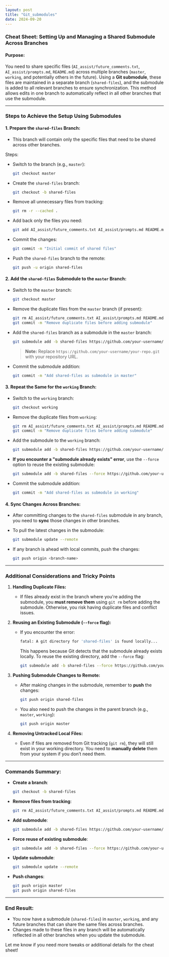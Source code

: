 ```yaml
---
layout: post
title: "Git_submodules"
date: 2024-09-20
---
```


### Cheat Sheet: Setting Up and Managing a Shared Submodule Across Branches

#### **Purpose:**
You need to share specific files (`AI_assist/future_comments.txt`, `AI_assist/prompts.md`, `README.md`) across multiple branches (`master`, `working`, and potentially others in the future). Using a **Git submodule**, these files are maintained in a separate branch (`shared-files`), and the submodule is added to all relevant branches to ensure synchronization. This method allows edits in one branch to automatically reflect in all other branches that use the submodule.

---

### **Steps to Achieve the Setup Using Submodules**

#### 1. **Prepare the `shared-files` Branch**:
   - This branch will contain only the specific files that need to be shared across other branches.
   
   Steps:
   - Switch to the branch (e.g., `master`):
     ```bash
     git checkout master
     ```
   - Create the `shared-files` branch:
     ```bash
     git checkout -b shared-files
     ```
   - Remove all unnecessary files from tracking:
     ```bash
     git rm -r --cached .
     ```
   - Add back only the files you need:
     ```bash
     git add AI_assist/future_comments.txt AI_assist/prompts.md README.md
     ```
   - Commit the changes:
     ```bash
     git commit -m "Initial commit of shared files"
     ```
   - Push the `shared-files` branch to the remote:
     ```bash
     git push -u origin shared-files
     ```

#### 2. **Add the `shared-files` Submodule to the `master` Branch**:

   - Switch to the `master` branch:
     ```bash
     git checkout master
     ```
   - Remove the duplicate files from the `master` branch (if present):
     ```bash
     git rm AI_assist/future_comments.txt AI_assist/prompts.md README.md
     git commit -m "Remove duplicate files before adding submodule"
     ```
   - Add the `shared-files` branch as a submodule in the `master` branch:
     ```bash
     git submodule add -b shared-files https://github.com/your-username/your-repo.git shared-files
     ```
     > **Note:** Replace `https://github.com/your-username/your-repo.git` with your repository URL.

   - Commit the submodule addition:
     ```bash
     git commit -m "Add shared-files as submodule in master"
     ```

#### 3. **Repeat the Same for the `working` Branch**:
   - Switch to the `working` branch:
     ```bash
     git checkout working
     ```
   - Remove the duplicate files from `working`:
     ```bash
     git rm AI_assist/future_comments.txt AI_assist/prompts.md README.md
     git commit -m "Remove duplicate files before adding submodule"
     ```
   - Add the submodule to the `working` branch:
     ```bash
     git submodule add -b shared-files https://github.com/your-username/your-repo.git shared-files
     ```

   - **If you encounter a "submodule already exists" error**, use the `--force` option to reuse the existing submodule:
     ```bash
     git submodule add -b shared-files --force https://github.com/your-username/your-repo.git shared-files
     ```
   - Commit the submodule addition:
     ```bash
     git commit -m "Add shared-files as submodule in working"
     ```

#### 4. **Sync Changes Across Branches**:
   - After committing changes to the `shared-files` submodule in any branch, you need to **sync** those changes in other branches.
   - To pull the latest changes in the submodule:
     ```bash
     git submodule update --remote
     ```

   - If any branch is ahead with local commits, push the changes:
     ```bash
     git push origin <branch-name>
     ```

---

### **Additional Considerations and Tricky Points**

1. **Handling Duplicate Files:**
   - If files already exist in the branch where you're adding the submodule, you **must remove them** using `git rm` before adding the submodule. Otherwise, you risk having duplicate files and conflict issues.

2. **Reusing an Existing Submodule (`--force` flag):**
   - If you encounter the error: 
     ```bash
     fatal: A git directory for 'shared-files' is found locally...
     ```
     This happens because Git detects that the submodule already exists locally. To reuse the existing directory, add the `--force` flag:
     ```bash
     git submodule add -b shared-files --force https://github.com/your-username/your-repo.git shared-files
     ```

3. **Pushing Submodule Changes to Remote:**
   - After making changes in the submodule, remember to **push** the changes:
     ```bash
     git push origin shared-files
     ```
   - You also need to push the changes in the parent branch (e.g., `master`, `working`):
     ```bash
     git push origin master
     ```

4. **Removing Untracked Local Files:**
   - Even if files are removed from Git tracking (`git rm`), they will still exist in your working directory. You need to **manually delete** them from your system if you don’t need them.

---

### **Commands Summary**:

- **Create a branch**:  
  ```bash
  git checkout -b shared-files
  ```

- **Remove files from tracking**:  
  ```bash
  git rm AI_assist/future_comments.txt AI_assist/prompts.md README.md
  ```

- **Add submodule**:  
  ```bash
  git submodule add -b shared-files https://github.com/your-username/your-repo.git shared-files
  ```

- **Force reuse of existing submodule**:  
  ```bash
  git submodule add -b shared-files --force https://github.com/your-username/your-repo.git shared-files
  ```

- **Update submodule**:  
  ```bash
  git submodule update --remote
  ```

- **Push changes**:  
  ```bash
  git push origin master
  git push origin shared-files
  ```

---

### **End Result**:
- You now have a submodule (`shared-files`) in `master`, `working`, and any future branches that can share the same files across branches.
- Changes made to these files in any branch will be automatically reflected in all other branches when you update the submodule.

Let me know if you need more tweaks or additional details for the cheat sheet!
